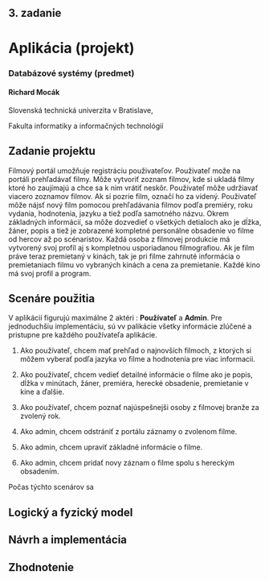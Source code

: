 ## 3. zadanie
# Aplikácia (projekt) 
### Databázové systémy (predmet)
#### Richard Mocák

Slovenská technická univerzita v Bratislave,

Fakulta informatiky a informačných technológií

## Zadanie projektu
Filmový portál umožňuje registráciu použivateľov. 
Použivateľ može na portáli prehľadávať filmy. Môže vytvoriť
zoznam filmov, kde si ukladá filmy ktoré ho zaujímajú a chce sa 
k nim vrátiť neskôr. Použivateľ môže udržiavať viacero zoznamov 
filmov.
Ak si pozrie film, označí ho za videný.
Použivateľ môže nájsť nový film pomocou prehľadávania filmov podľa 
premiéry, roku vydania, hodnotenia, jazyku a
tiež podľa samotného názvu. Okrem základných informácií, sa
môže dozvedieť o všetkých detialoch ako je dĺžka, žáner, 
popis a tiež je
zobrazené kompletné personálne obsadenie vo filme od hercov
až po scénaristov. Každá osoba z filmovej produkcie má vytvorený
svoj profíl aj s kompletnou usporiadanou filmografiou.
Ak je film práve teraz premietaný v kinách, tak je pri filme zahrnuté
informácia o premietaniach filmu vo vybraných kinách a
cena za premietanie. Každé kino má svoj profil a program.

## Scenáre použitia
V aplikácií figurujú maximálne 2 aktéri : **Používateľ** a  **Admin**. Pre jednoduchšiu implementáciu, sú vv palikácie všetky informácie zlúčené a pristupne pre každého používateľa aplikácie.


1. Ako používateľ, chcem mať prehľad o najnovších filmoch, 
z ktorých si môžem vyberať podľa jazyka vo filme a hodnotenia pre viac informacii.

2. Ako používateľ, chcem vedieť detailné informácie o filme ako je popis, dĺžka v minútach, žáner, premiéra, herecké obsadenie, 
premietanie v kine a ďalšie.

3. Ako používateľ, chcem poznať najúspešnejši osoby z filmovej branže za zvolený rok.

4. Ako admin, chcem odstrániť z portálu záznamy o zvolenom filme.

5. Ako admin, chcem upraviť základné informácie o filme.

6. Ako admin, chcem pridať novy záznam o filme spolu s hereckým obsadením.

Počas týchto scenárov sa  



## Logický a fyzický model

## Návrh a implementácia


## Zhodnotenie